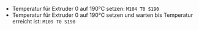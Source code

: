   - Temperatur für Extruder 0 auf 190°C setzen: `M104 T0 S190`
  - Temperatur für Extruder 0 auf 190°C setzen und warten bis Temperatur
    erreicht ist: `M109 T0 S190`